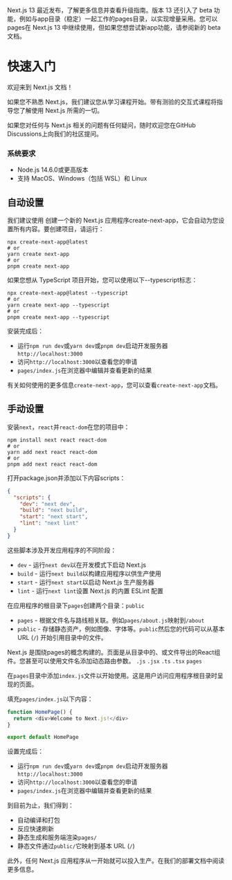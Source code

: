 <CustomBlock title="TIP">
    <p>Next.js 13 最近发布，了解更多信息并查看升级指南。版本 13 还引入了 beta 功能，例如与app目录（稳定）一起工作的pages目录，以实现增量采用。您可以pages在 Next.js 13 中继续使用，但如果您想尝试新app功能，请参阅新的 beta 文档。</p>
</CustomBlock>

# 快速入门

<p>欢迎来到 Next.js 文档！</p>
<p>如果您不熟悉 Next.js，我们建议您从学习课程开始。带有测验的交互式课程将指导您了解使用 Next.js 所需的一切。</p>
<p>如果您对任何与 Next.js 相关的问题有任何疑问，随时欢迎您在GitHub Discussions上向我们的社区提问。</p>

### 系统要求
- Node.js 14.6.0或更高版本
- 支持 MacOS、Windows（包括 WSL）和 Linux

## 自动设置
我们建议使用 创建一个新的 Next.js 应用程序create-next-app，它会自动为您设置所有内容。要创建项目，请运行：
```shell
npx create-next-app@latest
# or
yarn create next-app
# or
pnpm create next-app
```
如果您想从 TypeScript 项目开始，您可以使用以下--typescript标志：
```shell
npx create-next-app@latest --typescript
# or
yarn create next-app --typescript
# or
pnpm create next-app --typescript
```
安装完成后：
- 运行`npm run dev`或`yarn dev`或`pnpm dev`启动开发服务器`http://localhost:3000`
- 访问`http://localhost:3000`以查看您的申请
- `pages/index.js`在浏览器中编辑并查看更新的结果

有关如何使用的更多信息`create-next-app`，您可以查看`create-next-app`文档。

## 手动设置
安装`next`，`react`并`react-dom`在您的项目中：
```shell
npm install next react react-dom
# or
yarn add next react react-dom
# or
pnpm add next react react-dom
```
打开package.json并添加以下内容scripts：
```json
{
  "scripts": {
    "dev": "next dev",
    "build": "next build",
    "start": "next start",
    "lint": "next lint"
  }
}
```
这些脚本涉及开发应用程序的不同阶段：
- `dev` - 运行`next dev`以在开发模式下启动 Next.js
- `build` - 运行`next build`以构建应用程序以供生产使用
- `start` - 运行`next start`以启动 Next.js 生产服务器
- `lint` - 运行`next lint`设置 Next.js 的内置 ESLint 配置

在应用程序的根目录下`pages`创建两个目录：`public`
- `pages` - 根据文件名与路线相关联。例如`pages/about.js`映射到`/about`
- `public` - 存储静态资产，例如图像、字体等。`public`然后您的代码可以从基本 URL (`/`) 开始引用目录中的文件。

Next.js 是围绕pages的概念构建的。页面是从目录中的、或文件导出的React组件。您甚至可以使用文件名添加动态路由参数。 `.js` `.jsx` `.ts` `.tsx` `pages`

在`pages`目录中添加`index.js`文件以开始使用。这是用户访问应用程序根目录时呈现的页面。

填充`pages/index.js`以下内容：
```js
function HomePage() {
  return <div>Welcome to Next.js!</div>
}

export default HomePage
```
设置完成后：

- 运行`npm run dev`或`yarn dev`或`pnpm dev`启动开发服务器`http://localhost:3000`
- 访问`http://localhost:3000`以查看您的申请
- `pages/index.js`在浏览器中编辑并查看更新的结果

到目前为止，我们得到：
- 自动编译和打包
- 反应快速刷新
- 静态生成和服务端渲染`pages/`
- 静态文件通过`public/`它映射到基本 URL (`/`)

此外，任何 Next.js 应用程序从一开始就可以投入生产。在我们的部署文档中阅读更多信息。